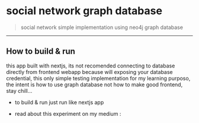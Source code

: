 # social network graph database

> social network simple implementation using neo4j graph database

<hr>

## How to build & run
this app built with nextjs, its not recomended connecting to database directly from frontend webapp because will exposing your database credential, this only simple testing implementation for my learning purposo, the intent is how to use graph database not how to make good frontend, stay chill...

- to build & run just run like nextjs app

- read about this experiment on my medium : 